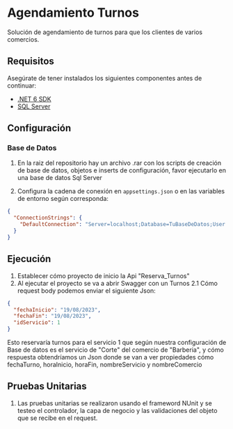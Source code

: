 # Agendamiento Turnos
Solución de agendamiento de turnos para que los clientes de varios comercios.

## Requisitos

Asegúrate de tener instalados los siguientes componentes antes de continuar:

- [.NET 6 SDK](https://dotnet.microsoft.com/download/dotnet/6.0)
- [SQL Server](https://www.microsoft.com/en-us/sql-server/sql-server-downloads)


## Configuración

### Base de Datos

1. En la raiz del repositorio hay un archivo .rar con los scripts de creación de base de datos, objetos e inserts de configuración, favor ejecutarlo en una base de datos Sql Server

2. Configura la cadena de conexión en `appsettings.json` o en las variables de entorno según corresponda:

```json
{
  "ConnectionStrings": {
    "DefaultConnection": "Server=localhost;Database=TuBaseDeDatos;User Id=TuUsuario;Password=TuContraseña;"
  }
}
```
## Ejecución

1. Establecer cómo proyecto de inicio la Api "Reserva_Turnos"
2. Al ejecutar el proyecto se va a abrir Swagger con un Turnos
2.1 Cómo request body podemos enviar el siguiente Json:

```json
{
  "fechaInicio": "19/08/2023",
  "fechaFin": "19/08/2023",
  "idServicio": 1
}
```

Esto reservaría turnos para el servicio 1 que según nuestra configuración de Base de datos es el servicio de "Corte" del comercio de "Barberia", y cómo
respuesta obtendríamos un Json donde se van a ver propiedades cómo fechaTurno, horaInicio, horaFin, nombreServicio y nombreComercio

## Pruebas Unitarias

1. Las pruebas unitarias se realizaron usando el frameword NUnit y se testeo el controlador, la capa de negocio y las validaciones del objeto que se recibe en el request.

